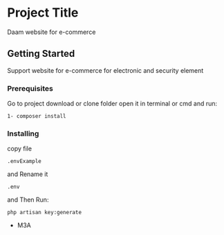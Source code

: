 # Project Title

Daam website for e-commerce

## Getting Started

Support website for e-commerce for electronic and security element

### Prerequisites

Go to project download or clone folder open it in terminal or cmd and run:

```
1- composer install
```

### Installing

copy file  
```
.envExample 
```
and Rename it 

```
.env
```
and Then Run:
```
php artisan key:generate
```

* M3A


